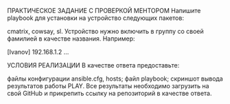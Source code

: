 ПРАКТИЧЕСКОЕ ЗАДАНИЕ С ПРОВЕРКОЙ МЕНТОРОМ
Напишите playbook для установки на устройство следующих пакетов:

cmatrix,
cowsay,
sl.
Устройство нужно включить в группу со своей фамилией в качестве названия. Например:

[Ivanov]
192.168.1.2 …
 

УСЛОВИЯ РЕАЛИЗАЦИИ
В качестве ответа предоставьте:

файлы конфигурации ansible.cfg, hosts;
файл playbook;
скриншот вывода результатов работы PLAY.
Все результаты необходимо загрузить на свой GitHub и прикрепить ссылку на репозиторий в качестве ответа.
